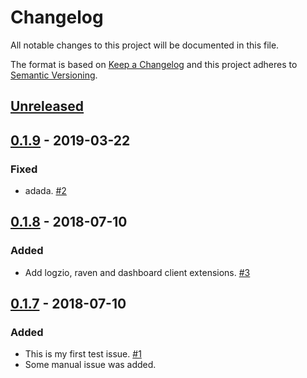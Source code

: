 # Changelog

All notable changes to this project will be documented in this file.

The format is based on [Keep a Changelog](http://keepachangelog.com/)
and this project adheres to [Semantic Versioning](http://semver.org/).

## [Unreleased](https://github.com/atomist/sentry-automation/compare/0.1.9...HEAD)

## [0.1.9](https://github.com/atomist/sentry-automation/compare/0.1.8...0.1.9) - 2019-03-22

### Fixed

-   adada. [#2](https://github.com/atomist/sentry-automation/issues/2)

## [0.1.8](https://github.com/atomist/sentry-automation/compare/0.1.7...0.1.8) - 2018-07-10

### Added

-   Add logzio, raven and dashboard client extensions. [#3](https://github.com/atomist/sentry-automation/issues/3)

## [0.1.7](https://github.com/atomist/sentry-automation/tree/0.1.7) - 2018-07-10

### Added

-   This is my first test issue. [#1](https://github.com/atomist/sentry-automation/issues/1)
-   Some manual issue was added.

